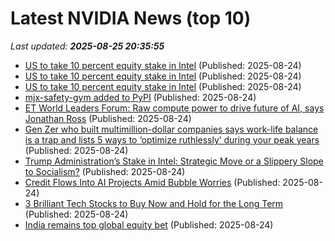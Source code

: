# Latest NVIDIA News (top 10)
_Last updated: **2025-08-25 20:35:55**_

- [US to take 10 percent equity stake in Intel](https://www.itnews.com.au/news/us-to-take-10-percent-equity-stake-in-intel-619816?utm_source=feed&utm_medium=rss&utm_campaign=iTnews+Technology+feed) (Published: 2025-08-24)
- [US to take 10 percent equity stake in Intel](https://www.itnews.com.au/news/us-to-take-10-percent-equity-stake-in-intel-619816?utm_source=feed&utm_medium=rss&utm_campaign=iTnews+) (Published: 2025-08-24)
- [US to take 10 percent equity stake in Intel](https://www.itnews.com.au/news/us-to-take-10-percent-equity-stake-in-intel-619816?utm_source=feed&utm_medium=rss&utm_campaign=iTnews+News+feed) (Published: 2025-08-24)
- [mjx-safety-gym added to PyPI](https://pypi.org/project/mjx-safety-gym/) (Published: 2025-08-24)
- [ET World Leaders Forum: Raw compute power to drive future of AI, says Jonathan Ross](https://economictimes.indiatimes.com/news/company/corporate-trends/et-world-leaders-forum-raw-compute-power-to-drive-future-of-ai-says-jonathan-ross/articleshow/123489812.cms) (Published: 2025-08-24)
- [Gen Zer who built multimillion-dollar companies says work-life balance is a trap and lists 5 ways to ‘optimize ruthlessly’ during your peak years](https://fortune.com/2025/08/24/gen-z-work-life-balance-trap-mediocrity-entrepreneur-startups/) (Published: 2025-08-24)
- [Trump Administration’s Stake in Intel: Strategic Move or a Slippery Slope to Socialism?](https://legalinsurrection.com/2025/08/trump-administrations-stake-in-intel-strategic-move-or-a-slippery-slope-to-socialism/) (Published: 2025-08-24)
- [Credit Flows Into AI Projects Amid Bubble Worries](http://www.pymnts.com/artificial-intelligence-2/2025/credit-flows-into-ai-projects-amid-bubble-worries/) (Published: 2025-08-24)
- [3 Brilliant Tech Stocks to Buy Now and Hold for the Long Term](https://biztoc.com/x/89b4fc57ded133d0) (Published: 2025-08-24)
- [India remains top global equity bet](https://economictimes.indiatimes.com/news/india/india-remains-top-global-equity-bet/articleshow/123489641.cms) (Published: 2025-08-24)

